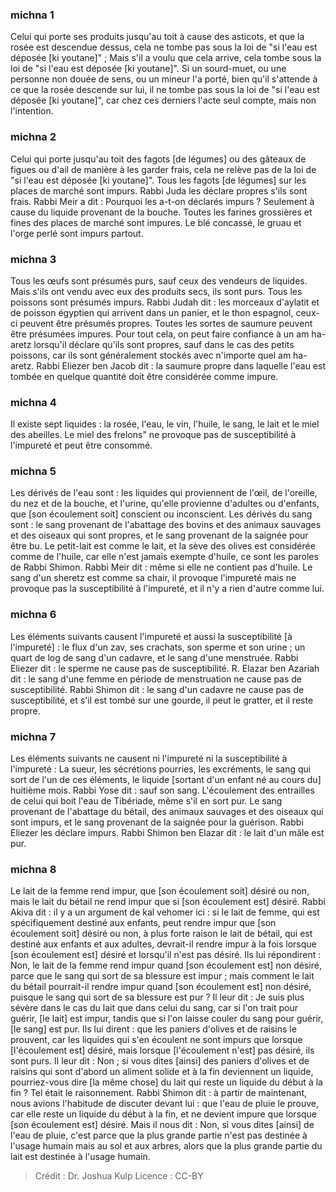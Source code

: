 
### michna 1
Celui qui porte ses produits jusqu'au toit à cause des asticots, et que la rosée est descendue dessus, cela ne tombe pas sous la loi de "si l'eau est déposée [ki youtane]" ; Mais s'il a voulu que cela arrive, cela tombe sous la loi de "si l'eau est déposée [ki youtane]". Si un sourd-muet, ou une personne non douée de sens, ou un mineur l'a porté, bien qu'il s'attende à ce que la rosée descende sur lui, il ne tombe pas sous la loi de "si l'eau est déposée [ki youtane]", car chez ces derniers l'acte seul compte, mais non l'intention.

### michna 2
Celui qui porte jusqu'au toit des fagots [de légumes] ou des gâteaux de figues ou d'ail de manière à les garder frais, cela ne relève pas de la loi de "si l'eau est déposée [ki youtane]". Tous les fagots [de légumes] sur les places de marché sont impurs. Rabbi Juda les déclare propres s'ils sont frais. Rabbi Meir a dit : Pourquoi les a-t-on déclarés impurs ? Seulement à cause du liquide provenant de la bouche. Toutes les farines grossières et fines des places de marché sont impures. Le blé concassé, le gruau et l'orge perlé sont impurs partout.

### michna 3
Tous les œufs sont présumés purs, sauf ceux des vendeurs de liquides. Mais s'ils ont vendu avec eux des produits secs, ils sont purs. Tous les poissons sont présumés impurs. Rabbi Judah dit : les morceaux d'aylatit et de poisson égyptien qui arrivent dans un panier, et le thon espagnol, ceux-ci peuvent être présumés propres. Toutes les sortes de saumure peuvent être présumées impures. Pour tout cela, on peut faire confiance à un am ha-aretz lorsqu'il déclare qu'ils sont propres, sauf dans le cas des petits poissons, car ils sont généralement stockés avec n'importe quel am ha-aretz. Rabbi Eliezer ben Jacob dit : la saumure propre dans laquelle l'eau est tombée en quelque quantité doit être considérée comme impure.

### michna 4
Il existe sept liquides : la rosée, l'eau, le vin, l'huile, le sang, le lait et le miel des abeilles. Le miel des frelons" ne provoque pas de susceptibilité à l'impureté et peut être consommé.

### michna 5
Les dérivés de l'eau sont : les liquides qui proviennent de l'œil, de l'oreille, du nez et de la bouche, et l'urine, qu'elle provienne d'adultes ou d'enfants, que [son écoulement soit] conscient ou inconscient. Les dérivés du sang sont : le sang provenant de l'abattage des bovins et des animaux sauvages et des oiseaux qui sont propres, et le sang provenant de la saignée pour être bu. Le petit-lait est comme le lait, et la sève des olives est considérée comme de l'huile, car elle n'est jamais exempte d'huile, ce sont les paroles de Rabbi Shimon. Rabbi Meir dit : même si elle ne contient pas d'huile. Le sang d'un sheretz est comme sa chair, il provoque l'impureté mais ne provoque pas la susceptibilité à l'impureté, et il n'y a rien d'autre comme lui.

### michna 6
Les éléments suivants causent l'impureté et aussi la susceptibilité [à l'impureté] : le flux d'un zav, ses crachats, son sperme et son urine ; un quart de log de sang d'un cadavre, et le sang d'une menstruée. Rabbi Eliezer dit : le sperme ne cause pas de susceptibilité. R. Elazar ben Azariah dit : le sang d'une femme en période de menstruation ne cause pas de susceptibilité. Rabbi Shimon dit : le sang d'un cadavre ne cause pas de susceptibilité, et s'il est tombé sur une gourde, il peut le gratter, et il reste propre.

### michna 7
Les éléments suivants ne causent ni l'impureté ni la susceptibilité à l'impureté : La sueur, les sécrétions pourries, les excréments, le sang qui sort de l'un de ces éléments, le liquide [sortant d'un enfant né au cours du] huitième mois. Rabbi Yose dit : sauf son sang. L'écoulement des entrailles de celui qui boit l'eau de Tibériade, même s'il en sort pur. Le sang provenant de l'abattage du bétail, des animaux sauvages et des oiseaux qui sont impurs, et le sang provenant de la saignée pour la guérison. Rabbi Eliezer les déclare impurs. Rabbi Shimon ben Elazar dit : le lait d'un mâle est pur.

### michna 8
Le lait de la femme rend impur, que [son écoulement soit] désiré ou non, mais le lait du bétail ne rend impur que si [son écoulement est] désiré. Rabbi Akiva dit : il y a un argument de kal vehomer ici : si le lait de femme, qui est spécifiquement destiné aux enfants, peut rendre impur que [son écoulement soit] désiré ou non, à plus forte raison le lait de bétail, qui est destiné aux enfants et aux adultes, devrait-il rendre impur à la fois lorsque [son écoulement est] désiré et lorsqu'il n'est pas désiré. Ils lui répondirent : Non, le lait de la femme rend impur quand [son écoulement est] non désiré, parce que le sang qui sort de sa blessure est impur ; mais comment le lait du bétail pourrait-il rendre impur quand [son écoulement est] non désiré, puisque le sang qui sort de sa blessure est pur ? Il leur dit : Je suis plus sévère dans le cas du lait que dans celui du sang, car si l'on trait pour guérir, [le lait] est impur, tandis que si l'on laisse couler du sang pour guérir, [le sang] est pur. Ils lui dirent : que les paniers d'olives et de raisins le prouvent, car les liquides qui s'en écoulent ne sont impurs que lorsque [l'écoulement est] désiré, mais lorsque [l'écoulement n'est] pas désiré, ils sont purs. Il leur dit : Non ; si vous dites [ainsi] des paniers d'olives et de raisins qui sont d'abord un aliment solide et à la fin deviennent un liquide, pourriez-vous dire [la même chose] du lait qui reste un liquide du début à la fin ? Tel était le raisonnement. Rabbi Shimon dit : à partir de maintenant, nous avions l'habitude de discuter devant lui : que l'eau de pluie le prouve, car elle reste un liquide du début à la fin, et ne devient impure que lorsque [son écoulement est] désiré. Mais il nous dit : Non, si vous dites [ainsi] de l'eau de pluie, c'est parce que la plus grande partie n'est pas destinée à l'usage humain mais au sol et aux arbres, alors que la plus grande partie du lait est destinée à l'usage humain.

>Crédit : Dr. Joshua Kulp
>Licence : CC-BY
